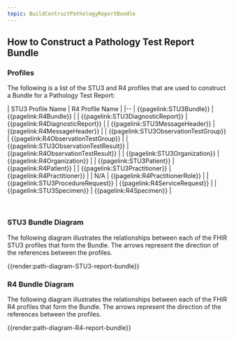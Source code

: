 ```yaml
---
topic: BuildContructPathologyReportBundle
---
```

## How to Construct a Pathology Test Report Bundle
### Profiles
The following is a list of the STU3 and R4 profiles that are used to construct a Bundle for a Pathology Test Report:

| STU3 Profile Name | R4 Profile Name |
|--
| {{pagelink:STU3Bundle}} | {{pagelink:R4Bundle}} |
| {{pagelink:STU3DiagnosticReport}} | {{pagelink:R4DiagnosticReport}} |
| {{pagelink:STU3MessageHeader}} | {{pagelink:R4MessageHeader}} |
| {{pagelink:STU3ObservationTestGroup}} | {{pagelink:R4ObservationTestGroup}} |
| {{pagelink:STU3ObservationTestResult}} | {{pagelink:R4ObservationTestResult}} |
| {{pagelink:STU3Organization}} | {{pagelink:R4Organization}} |
| {{pagelink:STU3Patient}} | {{pagelink:R4Patient}} |
| {{pagelink:STU3Practitioner}} | {{pagelink:R4Practitioner}} |
| N/A | {{pagelink:R4PractitionerRole}} |
| {{pagelink:STU3ProcedureRequest}} | {{pagelink:R4ServiceRequest}} |
| {{pagelink:STU3Specimen}} | {{pagelink:R4Specimen}} |

<br>

### STU3 Bundle Diagram
The following diagram illustrates the relationships between each of the FHIR STU3 profiles that form the Bundle. The arrows represent the direction of the references between the profiles.

{{render:path-diagram-STU3-report-bundle}}

### R4 Bundle Diagram
The following diagram illustrates the relationships between each of the FHIR R4 profiles that form the Bundle. The arrows represent the direction of the references between the profiles.

{{render:path-diagram-R4-report-bundle}}
